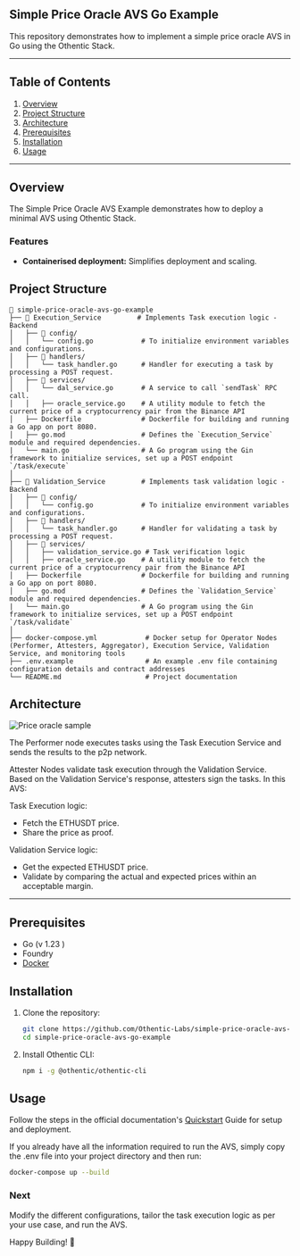 ## Simple Price Oracle AVS Go Example

This repository demonstrates how to implement a simple price oracle AVS in Go using the Othentic Stack.

---

## Table of Contents

1. [Overview](#overview)
2. [Project Structure](#project-structure)
3. [Architecture](#usage)
4. [Prerequisites](#prerequisites)
5. [Installation](#installation)
6. [Usage](#usage)

---

## Overview

The Simple Price Oracle AVS Example demonstrates how to deploy a minimal AVS using Othentic Stack.

### Features

- **Containerised deployment:** Simplifies deployment and scaling.

## Project Structure

```mdx
📂 simple-price-oracle-avs-go-example
├── 📂 Execution_Service         # Implements Task execution logic - Backend
│   ├── 📂 config/
│   │   └── config.go            # To initialize environment variables and configurations.
│   ├── 📂 handlers/
│   │   └── task_handler.go      # Handler for executing a task by processing a POST request.
│   ├── 📂 services/
│   │   └── dal_service.go       # A service to call `sendTask` RPC call.
│   │   ├── oracle_service.go    # A utility module to fetch the current price of a cryptocurrency pair from the Binance API
│   ├── Dockerfile               # Dockerfile for building and running a Go app on port 8080.
│   ├── go.mod                   # Defines the `Execution_Service` module and required dependencies.
|   └── main.go                  # A Go program using the Gin framework to initialize services, set up a POST endpoint `/task/execute`
│
├── 📂 Validation_Service         # Implements task validation logic - Backend
│   ├── 📂 config/
│   │   └── config.go            # To initialize environment variables and configurations.
│   ├── 📂 handlers/
│   │   └── task_handler.go      # Handler for validating a task by processing a POST request.
│   ├── 📂 services/
│   │   ├── validation_service.go # Task verification logic
│   │   ├── oracle_service.go    # A utility module to fetch the current price of a cryptocurrency pair from the Binance API
│   ├── Dockerfile               # Dockerfile for building and running a Go app on port 8080.
│   ├── go.mod                   # Defines the `Validation_Service` module and required dependencies.
|   └── main.go                  # A Go program using the Gin framework to initialize services, set up a POST endpoint `/task/validate`
│
├── docker-compose.yml            # Docker setup for Operator Nodes (Performer, Attesters, Aggregator), Execution Service, Validation Service, and monitoring tools
├── .env.example                  # An example .env file containing configuration details and contract addresses
└── README.md                     # Project documentation
```

## Architecture

![Price oracle sample](https://github.com/user-attachments/assets/03d544eb-d9c3-44a7-9712-531220c94f7e)

The Performer node executes tasks using the Task Execution Service and sends the results to the p2p network.

Attester Nodes validate task execution through the Validation Service. Based on the Validation Service's response, attesters sign the tasks. In this AVS:

Task Execution logic:
- Fetch the ETHUSDT price.
- Share the price as proof.

Validation Service logic:
- Get the expected ETHUSDT price.
- Validate by comparing the actual and expected prices within an acceptable margin.
---

## Prerequisites

- Go (v 1.23 )
- Foundry
- [Docker](https://docs.docker.com/engine/install/)

## Installation

1. Clone the repository:

   ```bash
   git clone https://github.com/Othentic-Labs/simple-price-oracle-avs-go-example.git
   cd simple-price-oracle-avs-go-example
   ```

2. Install Othentic CLI:

   ```bash
   npm i -g @othentic/othentic-cli
   ```

## Usage

Follow the steps in the official documentation's [Quickstart](https://docs.othentic.xyz/main/avs-framework/quick-start#steps) Guide for setup and deployment.

If you already have all the information required to run the AVS, simply copy the .env file into your project directory and then run:
```bash
docker-compose up --build
```

### Next
Modify the different configurations, tailor the task execution logic as per your use case, and run the AVS.

Happy Building! 🚀

